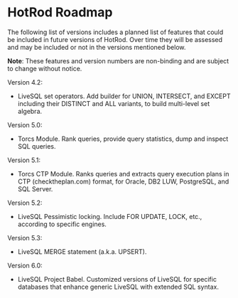 # HotRod Roadmap

The following list of versions includes a planned list of features that could be included in future versions of HotRod. Over time 
they will be assessed and may be included or not in the versions mentioned below.

**Note**: These features and version numbers are non-binding and are subject to change without notice.

Version 4.2:

- LiveSQL set operators. Add builder for UNION, INTERSECT, and EXCEPT including their DISTINCT and ALL variants, to build multi-level set algebra.

Version 5.0:

- Torcs Module. Rank queries, provide query statistics, dump and inspect SQL queries.

Version 5.1:

- Torcs CTP Module. Ranks queries and extracts query execution plans in CTP (checktheplan.com) format, for Oracle, DB2 LUW, PostgreSQL, and SQL Server.

Version 5.2:

- LiveSQL Pessimistic locking. Include FOR UPDATE, LOCK, etc., according to specific engines.

Version 5.3:

- LiveSQL MERGE statement (a.k.a. UPSERT).

Version 6.0:

- LiveSQL Project Babel. Customized versions of LiveSQL for specific databases that enhance generic LiveSQL with extended SQL syntax.

